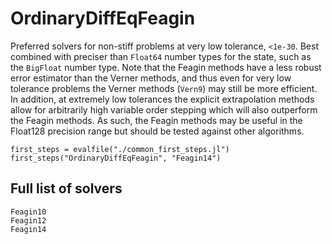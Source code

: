 # OrdinaryDiffEqFeagin

Preferred solvers for non-stiff problems at very low tolerance, `<1e-30`.
Best combined with preciser than `Float64` number types for the state, such as the `BigFloat` number type.
Note that the Feagin methods have a less robust error estimator than the Verner methods, and thus even for
very low tolerance problems the Verner methods (`Vern9`) may still be more efficient. In addition, at extremely
low tolerances the explicit extrapolation methods allow for arbitrarily high variable order stepping which will
also outperform the Feagin methods. As such, the Feagin methods may be useful in the Float128 precision range
but should be tested against other algorithms.

```@eval
first_steps = evalfile("./common_first_steps.jl")
first_steps("OrdinaryDiffEqFeagin", "Feagin14")
```

## Full list of solvers

```@docs
Feagin10
Feagin12
Feagin14
```
